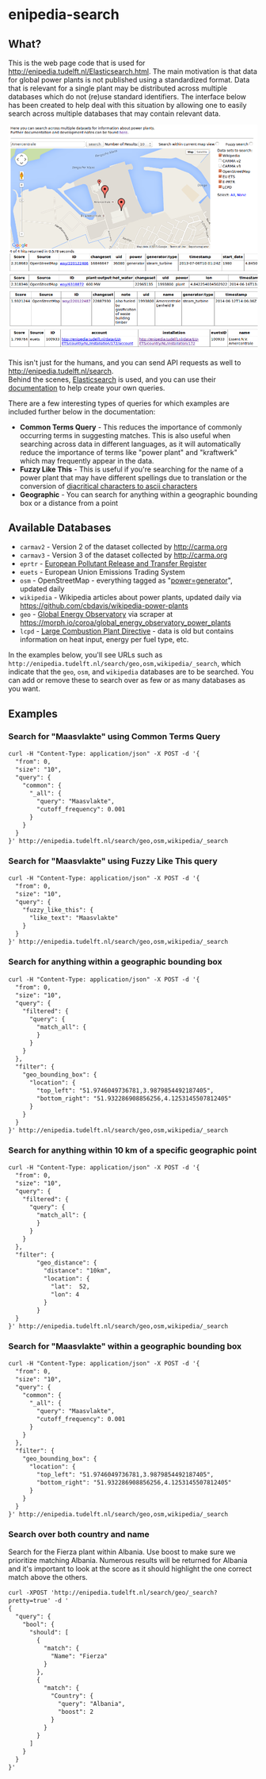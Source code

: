 enipedia-search
===============

## What?
This is the web page code that is used for http://enipedia.tudelft.nl/Elasticsearch.html.  The main motivation is that data for global power plants is not published using a standardized format.  Data that is relevant for a single plant may be distributed across multiple databases which do not (re)use standard identifiers.  The interface below has been created to help deal with this situation by allowing one to easily search across multiple databases that may contain relevant data.  

<a href="http://enipedia.tudelft.nl/Elasticsearch.html"><img src=EnipediaSearch.png></a>

This isn't just for the humans, and you can send API requests as well to http://enipedia.tudelft.nl/search.  
Behind the scenes, [Elasticsearch](https://www.elastic.co) is used, and you can use their [documentation](https://www.elastic.co/guide/index.html) to help create your own queries.

There are a few interesting types of queries for which examples are included further below in the documentation:
* **Common Terms Query** - This reduces the importance of commonly occurring terms in suggesting matches.  This is also useful when searching across data in different languages, as it will automatically reduce the importance of terms like "power plant" and "kraftwerk" which may frequently appear in the data.
* **Fuzzy Like This** - This is useful if you're searching for the name of a power plant that may have different spellings due to translation or the conversion of [diacritical characters to ascii characters](https://docs.oracle.com/cd/E29584_01/webhelp/mdex_basicDev/src/rbdv_chars_mapping.html)
* **Geographic** - You can search for anything within a geographic bounding box or a distance from a point

## Available Databases
* `carmav2` - Version 2 of the dataset collected by http://carma.org
* `carmav3` - Version 3 of the dataset collected by http://carma.org
* `eprtr` - [European Pollutant Release and Transfer Register](http://prtr.ec.europa.eu/#/home)
* `euets` - European Union Emissions Trading System
* `osm` - OpenStreetMap - everything tagged as "[power=generator](http://wiki.openstreetmap.org/wiki/Tag:power%3Dgenerator)", updated daily
* `wikipedia` - Wikipedia articles about power plants, updated daily via https://github.com/cbdavis/wikipedia-power-plants
* `geo` - [Global Energy Observatory](globalenergyobservatory.org) via scraper at https://morph.io/coroa/global_energy_observatory_power_plants
* `lcpd` - [Large Combustion Plant Directive](https://en.wikipedia.org/wiki/Large_Combustion_Plant_Directive) - data is old but contains information on heat input, energy per fuel type, etc.

In the examples below, you'll see URLs such as `http://enipedia.tudelft.nl/search/geo,osm,wikipedia/_search`, which indicate that the `geo`, `osm`, and `wikipedia` databases are to be searched.  You can add or remove these to search over as few or as many databases as you want.

## Examples

### Search for "Maasvlakte" using Common Terms Query
```
curl -H "Content-Type: application/json" -X POST -d '{
  "from": 0,
  "size": "10",
  "query": {
    "common": {
      "_all": {
        "query": "Maasvlakte",
        "cutoff_frequency": 0.001
      }
    }
  }
}' http://enipedia.tudelft.nl/search/geo,osm,wikipedia/_search
```

### Search for "Maasvlakte" using Fuzzy Like This query
```
curl -H "Content-Type: application/json" -X POST -d '{
  "from": 0,
  "size": "10",
  "query": {
    "fuzzy_like_this": {
      "like_text": "Maasvlakte"
    }
  }
}' http://enipedia.tudelft.nl/search/geo,osm,wikipedia/_search
```

### Search for anything within a geographic bounding box

```
curl -H "Content-Type: application/json" -X POST -d '{
  "from": 0,
  "size": "10",
  "query": {
    "filtered": {
      "query": {
        "match_all": {
        }
      }
    }
  },
  "filter": {
    "geo_bounding_box": {
      "location": {
        "top_left": "51.9746049736781,3.9879854492187405",
        "bottom_right": "51.932286908856256,4.1253145507812405"
      }
    }
  }
}' http://enipedia.tudelft.nl/search/geo,osm,wikipedia/_search
```

### Search for anything within 10 km of a specific geographic point
```
curl -H "Content-Type: application/json" -X POST -d '{
  "from": 0,
  "size": "10",
  "query": {
    "filtered": {
      "query": {
        "match_all": {
        }
      }
    }
  },
  "filter": {
        "geo_distance": {
          "distance": "10km", 
          "location": { 
            "lat":  52,
            "lon": 4
          }
        }
  }
}' http://enipedia.tudelft.nl/search/geo,osm,wikipedia/_search
```

### Search for "Maasvlakte" within a geographic bounding box

```
curl -H "Content-Type: application/json" -X POST -d '{
  "from": 0,
  "size": "10",
  "query": {
    "common": {
      "_all": {
        "query": "Maasvlakte",
        "cutoff_frequency": 0.001
      }
    }
  },
  "filter": {
    "geo_bounding_box": {
      "location": {
        "top_left": "51.9746049736781,3.9879854492187405",
        "bottom_right": "51.932286908856256,4.1253145507812405"
      }
    }
  }
}' http://enipedia.tudelft.nl/search/geo,osm,wikipedia/_search
```

### Search over both country and name
Search for the Fierza plant within Albania.  Use boost to make sure we prioritize matching Albania.  Numerous results will be returned for Albania and it's important to look at the score as it should highlight the one correct match above the others.
```
curl -XPOST 'http://enipedia.tudelft.nl/search/geo/_search?pretty=true' -d '
{
  "query": {
    "bool": {
      "should": [
        {
          "match": {
            "Name": "Fierza"
          }
        }, 
        {
          "match": {
            "Country": {
              "query": "Albania",
              "boost": 2
            }
          }
        }
      ]
    }
  }
}'
```
